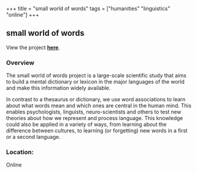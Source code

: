 +++
title = "small world of words"
tags = ["humanities" "linguistics" "online"]
+++

## small world of words

View the project [**here**](https://smallworldofwords.org/en/project/home).

### Overview

The small world of words project is a large-scale scientific study that aims to build a mental dictionary or lexicon in the major languages of the world and make this information widely available.

In contrast to a thesaurus or dictionary, we use word associations to learn about what words mean and which ones are central in the human mind. This enables psychologists, linguists, neuro-scientists and others to test new theories about how we represent and process language. This knowledge could also be applied in a variety of ways, from learning about the difference between cultures, to learning (or forgetting) new words in a first or a second language.

### Location:
Online
